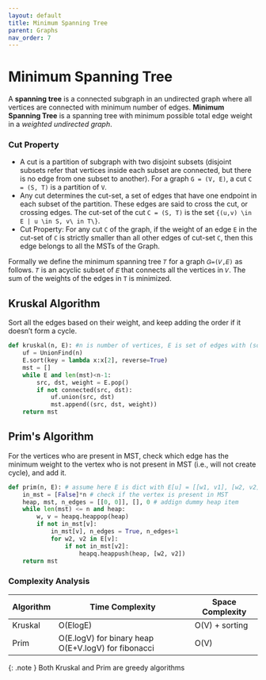 ```yaml
---
layout: default
title: Minimum Spanning Tree
parent: Graphs
nav_order: 7
---
```


# Minimum Spanning Tree

A **spanning tree** is a connected subgraph in an undirected graph where all vertices are connected with minimum number of edges. **Minimum Spanning Tree** is a spanning tree with minimum possible total edge weight in a *weighted undirected graph*.

### Cut Property

- A cut is a partition of subgraph with two disjoint subsets (disjoint subsets refer that vertices inside each subset are connected, but there is no edge from one subset to another). For a graph `G = (V, E)`, a cut `C = (S, T)` is a partition of `V`.
- Any cut determines the cut-set, a set of edges that have one endpoint in each subset of the partition. These edges are said to cross the cut, or crossing edges. The cut-set of the cut `C = (S, T)` is the set `{(u,v) \in E | u \in S, v\ in T\}`.
- Cut Property: For any cut `C` of the graph, if the weight of an edge `E` in the cut-set of `C` is strictly smaller than all other edges of cut-set `C`, then this edge belongs to all the MSTs of the Graph.

Formally we define the minimum spanning tree `𝑇` for a graph `𝐺=(𝑉,𝐸)` as follows. `𝑇` is an acyclic subset of `𝐸` that connects all the vertices in `𝑉`. The sum of the weights of the edges in `T` is minimized.



## Kruskal Algorithm

Sort all the edges based on their weight, and keep adding the order if it doesn’t form a cycle.

```python
def kruskal(n, E): #n is number of vertices, E is set of edges with (source, dest, weight)
	uf = UnionFind(n)
	E.sort(key = lambda x:x[2], reverse=True)
	mst = []
	while E and len(mst)<n-1:
		src, dst, weight = E.pop()
		if not connected(src, dst):
			uf.union(src, dst)
			mst.append((src, dst, weight))
	return mst
```

## Prim's Algorithm

For the vertices who are present in MST, check which edge has the minimum weight to the vertex who is not present in MST (i.e., will not create cycle), and add it.

```python
def prim(n, E): # assume here E is dict with E[u] = [[w1, v1], [w2, v2]]
	in_mst = [False]*n # check if the vertex is present in MST
	heap, mst, n_edges = [[0, 0]], [], 0 # addign dummy heap item
	while len(mst) <= n and heap:
		w, v = heapq.heappop(heap)
		if not in_mst[v]:
			in_mst[v], n_edges = True, n_edges+1
			for w2, v2 in E[v]:
				if not in_mst[v2]: 
					heapq.heappush(heap, [w2, v2])
	return mst
```

### Complexity Analysis

| Algorithm | Time Complexity                                     | Space Complexity |
| --------- | --------------------------------------------------- | ---------------- |
| Kruskal   | O(ElogE)                                            | O(V) + sorting   |
| Prim      | O(E.logV) for binary heap O(E+V.logV) for fibonacci | O(V)             |



{: .note }
Both Kruskal and Prim are greedy algorithms

